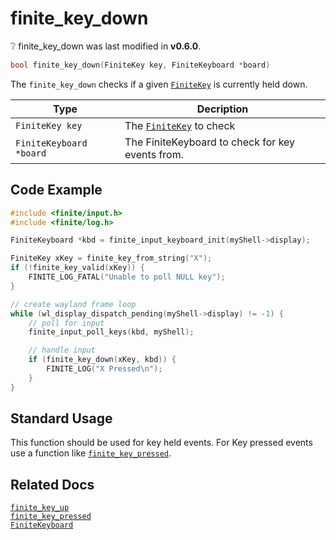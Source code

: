 # finite_key_down

<div class="alert alert-info part text-info">
❔ finite_key_down was last modified in <b>v0.6.0</b>.
</div>

```c
bool finite_key_down(FiniteKey key, FiniteKeyboard *board)
```

The `finite_key_down` checks if a given [`FiniteKey`](../../../types/FiniteKey) is currently held down.

| Type                    | Decription                                           |
| ----------------------- | ---------------------------------------------------- |
| `FiniteKey key`         | The [`FiniteKey`](../../../types/FiniteKey) to check |
| `FiniteKeyboard *board` | The FiniteKeyboard to check for key events from.     |

## Code Example

```c
#include <finite/input.h>
#include <finite/log.h>

FiniteKeyboard *kbd = finite_input_keyboard_init(myShell->display);

FiniteKey xKey = finite_key_from_string("X");
if (!finite_key_valid(xKey)) {
    FINITE_LOG_FATAL("Unable to poll NULL key");
}

// create wayland frame loop
while (wl_display_dispatch_pending(myShell->display) != -1) {
    // poll for input
    finite_input_poll_keys(kbd, myShell);

    // handle input
    if (finite_key_down(xKey, kbd)) {
        FINITE_LOG("X Pressed\n");
    }
}
```

## Standard Usage

This function should be used for key held events. For Key pressed events use a function like [`finite_key_pressed`](../finite_key_pressed).

## Related Docs

[`finite_key_up`](../finite_key_up)<br>
[`finite_key_pressed`](../finite_key_pressed)<br>
[`FiniteKeyboard`](../../../types/FiniteKeyboard)
